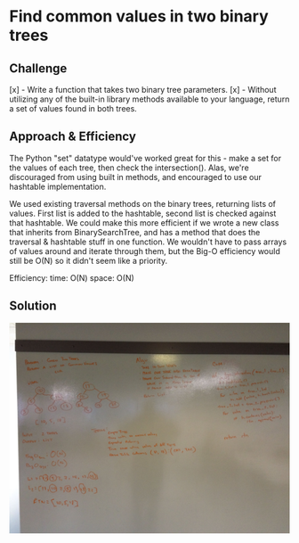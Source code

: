 # Find common values in two binary trees

## Challenge
[x] - Write a function that takes two binary tree parameters.
[x] - Without utilizing any of the built-in library methods available to your language, return a set of values found in both trees.

## Approach & Efficiency
The Python "set" datatype would've worked great for this - make a set for the values of each tree, then check the intersection(). Alas, we're discouraged from using built in methods, and encouraged to use our hashtable implementation. 

We used existing traversal methods on the binary trees, returning lists of values. First list is added to the hashtable, second list is checked against that hashtable. We could make this more efficient if we wrote a new class that inherits from BinarySearchTree, and has a method that does the traversal & hashtable stuff in one function. We wouldn't have to pass arrays of values around and iterate through them, but the Big-O efficiency would still be O(N) so it didn't seem like a priority. 

Efficiency:
time: O(N)
space: O(N)

## Solution
![whiteboard](assets/cc27-whiteboard.jpg)
